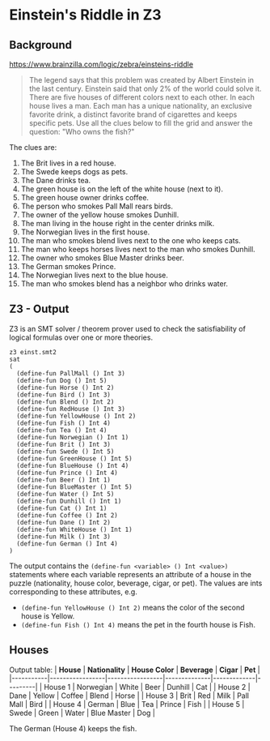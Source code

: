 # Einstein's Riddle in Z3

## Background

https://www.brainzilla.com/logic/zebra/einsteins-riddle

>The legend says that this problem was created by Albert Einstein in the last century. Einstein said that only 2% of the world could solve it.
>There are five houses of different colors next to each other. In each house lives a man. Each man has a unique nationality, an exclusive favorite drink, a distinct favorite brand of cigarettes and keeps specific pets. Use all the clues below to fill the grid and answer the question: "Who owns the fish?"

The clues are:
1. The Brit lives in a red house.
2. The Swede keeps dogs as pets.
3. The Dane drinks tea.
4. The green house is on the left of the white house (next to it).
5. The green house owner drinks coffee.
6. The person who smokes Pall Mall rears birds.
7. The owner of the yellow house smokes Dunhill.
8. The man living in the house right in the center drinks milk.
9. The Norwegian lives in the first house.
10. The man who smokes blend lives next to the one who keeps cats.
11. The man who keeps horses lives next to the man who smokes Dunhill.
12. The owner who smokes Blue Master drinks beer.
13. The German smokes Prince.
14. The Norwegian lives next to the blue house.
15. The man who smokes blend has a neighbor who drinks water.

## Z3 - Output

Z3 is an SMT solver / theorem prover used to check the satisfiability of logical formulas over one or more theories.

```
z3 einst.smt2                                                           
sat
(
  (define-fun PallMall () Int 3)
  (define-fun Dog () Int 5)
  (define-fun Horse () Int 2)
  (define-fun Bird () Int 3)
  (define-fun Blend () Int 2)
  (define-fun RedHouse () Int 3)
  (define-fun YellowHouse () Int 2)
  (define-fun Fish () Int 4)
  (define-fun Tea () Int 4)
  (define-fun Norwegian () Int 1)
  (define-fun Brit () Int 3)
  (define-fun Swede () Int 5)
  (define-fun GreenHouse () Int 5)
  (define-fun BlueHouse () Int 4)
  (define-fun Prince () Int 4)
  (define-fun Beer () Int 1)
  (define-fun BlueMaster () Int 5)
  (define-fun Water () Int 5)
  (define-fun Dunhill () Int 1)
  (define-fun Cat () Int 1)
  (define-fun Coffee () Int 2)
  (define-fun Dane () Int 2)
  (define-fun WhiteHouse () Int 1)
  (define-fun Milk () Int 3)
  (define-fun German () Int 4)
)
```

The output contains the `(define-fun <variable> () Int <value>)` statements where each variable represents an attribute of a house in the puzzle (nationality, house color, beverage, cigar, or pet).
The values are ints corresponding to these attributes, e.g.

- `(define-fun YellowHouse () Int 2)` means the color of the second house is Yellow.
- `(define-fun Fish () Int 4)` means the pet in the fourth house is Fish.
  
## Houses

Output table:
| **House** | **Nationality** | **House Color** | **Beverage** | **Cigar**   | **Pet** |
|-----------|-----------------|-----------------|--------------|-------------|---------|
| House 1   | Norwegian       | White           | Beer         | Dunhill     | Cat     |
| House 2   | Dane            | Yellow          | Coffee       | Blend       | Horse   |
| House 3   | Brit            | Red             | Milk         | Pall Mall   | Bird    |
| House 4   | German          | Blue            | Tea          | Prince      | Fish    |
| House 5   | Swede           | Green           | Water        | Blue Master | Dog     |

The German (House 4) keeps the fish.
